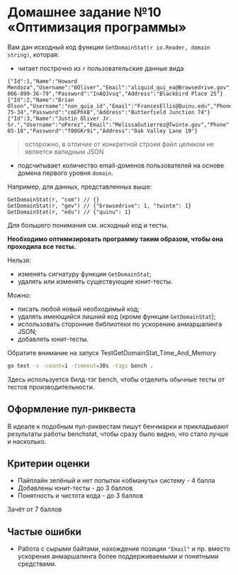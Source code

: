 # Домашнее задание №10 «Оптимизация программы»

Вам дан исходный код функции `GetDomainStat(r io.Reader, domain string)`, которая:

* читает построчно из `r` пользовательские данные вида

```text
{"Id":1,"Name":"Howard Mendoza","Username":"0Oliver","Email":"aliquid_qui_ea@Browsedrive.gov","Phone":"6-866-899-36-79","Password":"InAQJvsq","Address":"Blackbird Place 25"}
{"Id":2,"Name":"Brian Olson","Username":"non_quia_id","Email":"FrancesEllis@Quinu.edu","Phone":"237-75-34","Password":"cmEPhX8","Address":"Butterfield Junction 74"}
{"Id":3,"Name":"Justin Oliver Jr. Sr.","Username":"oPerez","Email":"MelissaGutierrez@Twinte.gov","Phone":"106-05-18","Password":"f00GKr9i","Address":"Oak Valley Lane 19"}
```

> осторожно, в отличие от конкретной строки файл целиком не является валидным JSON

* подсчитывает количество email-доменов пользователей на основе домена первого уровня `domain`.

Например, для данных, представленных выше:

```text
GetDomainStat(r, "com") // {}
GetDomainStat(r, "gov") // {"browsedrive": 1, "twinte": 1}
GetDomainStat(r, "edu") // {"quinu": 1}
```

Для большего понимания см. исходный код и тесты.

**Необходимо оптимизировать программу таким образом, чтобы она проходила все тесты.**

Нельзя:

* изменять сигнатуру функции `GetDomainStat`;
* удалять или изменять существующие юнит-тесты.

Можно:

* писать любой новый необходимый код;
* удалять имеющийся лишний код (кроме функции `GetDomainStat`);
* использовать сторонние библиотеки по ускорению анмаршалинга JSON;
* добавлять юнит-тесты.

Обратите внимание на запуск TestGetDomainStat_Time_And_Memory

```bash
go test -v -count=1 -timeout=30s -tags bench .
```

Здесь используется билд-тэг bench, чтобы отделить обычные тесты от тестов производительности.

## Оформление пул-риквеста

В идеале к подобным пул-риквестам пишут бенчмарки и прикладывают результаты работы benchstat, чтобы сразу было видно, что стало лучше и насколько.

## Критерии оценки

* Пайплайн зелёный и нет попытки «обмануть» систему - 4 балла
* Добавлены юнит-тесты - до 3 баллов
* Понятность и чистота кода - до 3 баллов

Зачёт от 7 баллов

## Частые ошибки

* Работа с сырыми байтами, нахождение позиции `"Email"` и пр. вместо ускорения анмаршалинга более поддерживаемыми и понятными средствами.
